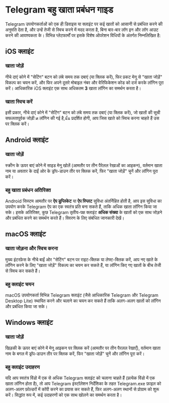 # Telegram बहु खाता प्रबंधन गाइड

Telegram उपयोगकर्ताओं को एक ही डिवाइस या क्लाइंट पर कई खातों को आसानी से प्रबंधित करने की अनुमति देता है, और उन्हें तेजी से स्विच करने में मदद करता है, बिना बार-बार लॉग इन और लॉग आउट करने की आवश्यकता के। विभिन्न प्लेटफार्मों पर इसके विशेष ऑपरेशन विधियों के अंतर्गत निम्नलिखित है:

## iOS क्लाइंट

### खाता जोड़ें
नीचे दाएं कोने में "सेटिंग" बटन को लंबे समय तक दबाएं (या क्लिक करें), फिर प्रकट मेनू से "खाता जोड़ें" विकल्प का चयन करें, और फिर अपने दूसरे मोबाइल नंबर और वेरिफिकेशन कोड को दर्ज करके लॉगिन पूरा करें। आधिकारिक iOS क्लाइंट एक साथ अधिकतम **3** खाता लॉगिन का समर्थन करता है।

### खाता स्विच करें
इसी प्रकार, नीचे दाएं कोने में "सेटिंग" बटन को लंबे समय तक दबाएं (या क्लिक करें), जो खातों की सूची सफलतापूर्वक जोड़ी и लॉगिन की गई है,นั้น प्रदर्शित होगी, आप जिस खाते को स्विच करना चाहते हैं उस पर क्लिक करें।

## Android क्लाइंट

### खाता जोड़ें
स्क्रीन के ऊपर बाएं कोने में साइड मेनू खोलें (आमतौर पर तीन पैरेलल रेखाओं का आइकन), वर्तमान खाता नाम या अवतार के दाईं ओर के ड्रॉप-डाउन तीर पर क्लिक करें, फिर "खाता जोड़ें" चुनें और लॉगिन पूरा करें।

### बहु खाता प्रबंधन अतिरिक्त
Android सिस्टम आमतौर पर **ऐप डुप्लिकेट** या **ऐप स्प्लिट** सुविधा अंतर्निहित होती है, आप इस सुविधा का उपयोग करके Telegram ऐप का एक स्वतंत्र प्रति बना सकते हैं, ताकि अधिक खाता लॉगिन किया जा सके। इसके अतिरिक्त, कुछ Telegram तृतीय-पक्ष क्लाइंट **अधिक संख्या** के खातों को एक साथ जोड़ने और प्रबंधित करने का समर्थन करते हैं। विवरण के लिए संबंधित जानकारी देखें।

## macOS क्लाइंट

### खाता जोड़ना और स्विच करना
मुख्य इंटरफ़ेस के नीचे बाईं ओर "सेटिंग" बटन पर राइट-क्लिक या लेफ्ट-क्लिक करें, आप नए खाते के लॉगिन करने के लिए "खाता जोड़ें" विकल्प का चयन कर सकते हैं, या लॉगिन किए गए खातों के बीच तेजी से स्विच कर सकते हैं।

### बहु क्लाइंट चयन
macOS उपयोगकर्ता विभिन्न Telegram क्लाइंट (जैसे आधिकारिक Telegram और Telegram Desktop Lite) स्थापित करने और चलाने का चयन कर सकते हैं ताकि अलग-अलग खातों को लॉगिन और प्रबंधित किया जा सके।

## Windows क्लाइंट

### खाता जोड़ें
खिड़की के ऊपर बाएं कोने में मेनू आइकन पर क्लिक करें (आमतौर पर तीन पैरलल रेखाएँ), वर्तमान खाता नाम के बगल में ड्रॉप-डाउन तीर पर क्लिक करें, फिर "खाता जोड़ें" चुनें और लॉगिन पूरा करें।

### बहु क्लाइंट उदाहरण
यदि आप स्वतंत्र विंडो में एक से अधिक Telegram क्लाइंट को चलाना चाहते हैं (प्रत्येक विंडो में एक खाता लॉगिन होता है), तो आप Telegram इंस्टॉलेशन निर्देशिका के तहत Telegram.exe फ़ाइल को अलग-अलग फ़ोल्डरों में कॉपी करने का प्रयास कर सकते हैं, फिर अलग-अलग स्थानों से प्रोग्राम को शुरू करें। सिद्धांत रूप में, कई उदाहरणों को एक साथ खोलने का समर्थन करता है।
